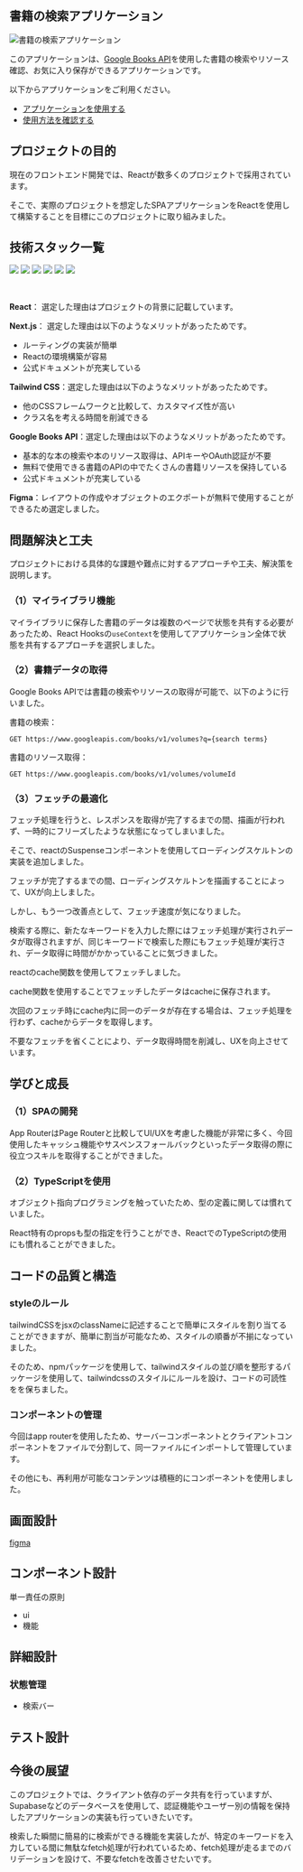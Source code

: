 ## 書籍の検索アプリケーション

![書籍の検索アプリケーション](https://github.com/daxchx/book-search/assets/149696768/d7e1de76-5eb9-4e31-9ee8-29b8b848df27)

このアプリケーションは、<a href="https://developers.google.com/books?hl=ja">Google Books API</a>を使用した書籍の検索やリソース確認、お気に入り保存ができるアプリケーションです。

以下からアプリケーションをご利用ください。

- <a href="https://book-app-roan.vercel.app/">アプリケーションを使用する</a>
- <a href="https://github.com/daxchx/book-search/wiki">使用方法を確認する</a>


## プロジェクトの目的

現在のフロントエンド開発では、Reactが数多くのプロジェクトで採用されています。

そこで、実際のプロジェクトを想定したSPAアプリケーションをReactを使用して構築することを目標にこのプロジェクトに取り組みました。

## 技術スタック一覧

<div style="display:inline;margin-bottom:100;">
    <img src="https://img.shields.io/badge/react-black?style=for-the-badge&logo=react" />
    <img src="https://img.shields.io/badge/next.js-black?style=for-the-badge&logo=next.js" />
    <img src="https://img.shields.io/badge/typescript-black?style=for-the-badge&logo=typescript" />
    <img src="https://img.shields.io/badge/tailwindcss-black?style=for-the-badge&logo=tailwindcss" />
    <img src="https://img.shields.io/badge/node.js-black?style=for-the-badge&logo=node.js" />
    <img src="https://img.shields.io/badge/vercel-black?style=for-the-badge&logo=vercel" />
</div>

&nbsp;

**React**： 選定した理由はプロジェクトの背景に記載しています。

**Next.js**： 選定した理由は以下のようなメリットがあったためです。
- ルーティングの実装が簡単
- Reactの環境構築が容易
- 公式ドキュメントが充実している

**Tailwind CSS**：選定した理由は以下のようなメリットがあったためです。
- 他のCSSフレームワークと比較して、カスタマイズ性が高い
- クラス名を考える時間を削減できる

**Google Books API**：選定した理由は以下のようなメリットがあったためです。
- 基本的な本の検索や本のリソース取得は、APIキーやOAuth認証が不要
- 無料で使用できる書籍のAPIの中でたくさんの書籍リソースを保持している
- 公式ドキュメントが充実している

**Figma**：レイアウトの作成やオブジェクトのエクポートが無料で使用することができるため選定しました。

## 問題解決と工夫

プロジェクトにおける具体的な課題や難点に対するアプローチや工夫、解決策を説明します。

### （1）マイライブラリ機能

マイライブラリに保存した書籍のデータは複数のページで状態を共有する必要があったため、React Hooksの`useContext`を使用してアプリケーション全体で状態を共有するアプローチを選択しました。

### （2）書籍データの取得

Google Books APIでは書籍の検索やリソースの取得が可能で、以下のように行いました。

書籍の検索：
```
GET https://www.googleapis.com/books/v1/volumes?q={search terms}
```
書籍のリソース取得：
```
GET https://www.googleapis.com/books/v1/volumes/volumeId
```

### （3）フェッチの最適化

フェッチ処理を行うと、レスポンスを取得が完了するまでの間、描画が行われず、一時的にフリーズしたような状態になってしまいました。

そこで、reactのSuspenseコンポーネントを使用してローディングスケルトンの実装を追加しました。

フェッチが完了するまでの間、ローディングスケルトンを描画することによって、UXが向上しました。

しかし、もう一つ改善点として、フェッチ速度が気になりました。

検索する際に、新たなキーワードを入力した際にはフェッチ処理が実行されデータが取得されますが、同じキーワードで検索した際にもフェッチ処理が実行され、データ取得に時間がかかっていることに気づきました。

reactのcache関数を使用してフェッチしました。

cache関数を使用することでフェッチしたデータはcacheに保存されます。

次回のフェッチ時にcache内に同一のデータが存在する場合は、フェッチ処理を行わず、cacheからデータを取得します。

不要なフェッチを省くことにより、データ取得時間を削減し、UXを向上させています。

## 学びと成長

### （1）SPAの開発

App RouterはPage Routerと比較してUI/UXを考慮した機能が非常に多く、今回使用したキャッシュ機能やサスペンスフォールバックといったデータ取得の際に役立つスキルを取得することができました。

### （2）TypeScriptを使用

オブジェクト指向プログラミングを触っていたため、型の定義に関しては慣れていました。

React特有のpropsも型の指定を行うことができ、ReactでのTypeScriptの使用にも慣れることができました。

## コードの品質と構造

### **styleのルール**

tailwindCSSをjsxのclassNameに記述することで簡単にスタイルを割り当てることができますが、簡単に割当が可能なため、スタイルの順番が不揃になっていました。

そのため、npmパッケージを使用して、tailwindスタイルの並び順を整形するパッケージを使用して、tailwindcssのスタイルにルールを設け、コードの可読性をを保ちました。

### **コンポーネントの管理**

今回はapp routerを使用したため、サーバーコンポーネントとクライアントコンポーネントをファイルで分割して、同一ファイルにインポートして管理しています。

その他にも、再利用が可能なコンテンツは積極的にコンポーネントを使用しました。

## 画面設計

[figma](https://www.figma.com/design/CdWw4l7CoAvCUsMH4EWY68/Untitled?node-id=1-2&t=P0GFBlxEuTEB7hGN-1)

## コンポーネント設計

単一責任の原則
- ui
- 機能

## 詳細設計

### 状態管理

- 検索バー

## テスト設計

## 今後の展望

このプロジェクトでは、クライアント依存のデータ共有を行っていますが、Supabaseなどのデータベースを使用して、認証機能やユーザー別の情報を保持したアプリケーションの実装も行っていきたいです。

検索した瞬間に簡易的に検索ができる機能を実装したが、特定のキーワードを入力している間に無駄なfetch処理が行われているため、fetch処理が走るまでのバリデーションを設けて、不要なfetchを改善させたいです。
